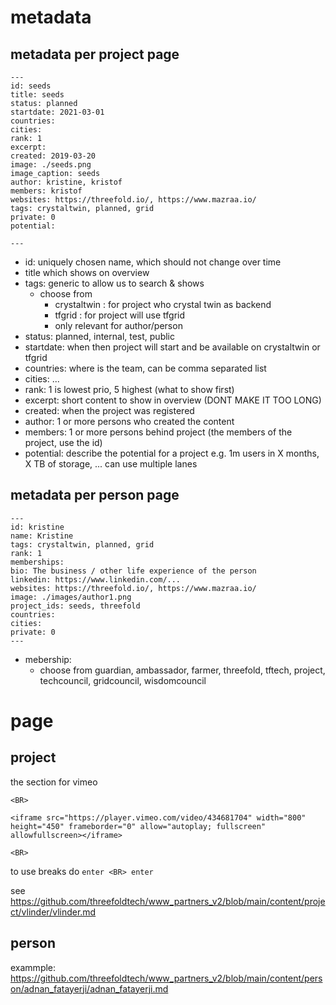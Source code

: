 # metadata

## metadata per project page

```
---
id: seeds
title: seeds
status: planned
startdate: 2021-03-01
countries: 
cities: 
rank: 1
excerpt: 
created: 2019-03-20
image: ./seeds.png
image_caption: seeds
author: kristine, kristof
members: kristof
websites: https://threefold.io/, https://www.mazraa.io/
tags: crystaltwin, planned, grid
private: 0
potential: 

---
```

- id: uniquely chosen name, which should not change over time
- title which shows on overview
- tags: generic to allow us to search & shows
  - choose from 
    - crystaltwin : for project who crystal twin as backend
    - tfgrid : for project will use tfgrid
    - only relevant for author/person
- status: planned, internal, test, public
- startdate: when then project will start and be available on crystaltwin or tfgrid
- countries: where is the team, can be comma separated list
- cities: ...
- rank: 1 is lowest prio, 5 highest (what to show first)
- excerpt: short content to show in overview (DONT MAKE IT TOO LONG)
- created: when the project was registered
- author: 1 or more persons who created the content
- members: 1 or more persons behind project (the members of the project, use the id)
- potential: describe the potential for a project e.g. 1m users in X months, X TB of storage, ... can use multiple lanes

## metadata per person page

```
---
id: kristine
name: Kristine
tags: crystaltwin, planned, grid
rank: 1
memberships: 
bio: The business / other life experience of the person
linkedin: https://www.linkedin.com/...
websites: https://threefold.io/, https://www.mazraa.io/
image: ./images/author1.png
project_ids: seeds, threefold
countries: 
cities: 
private: 0
---
```

- mebership: 
    - choose from guardian, ambassador, farmer, threefold, tftech, project, techcouncil, gridcouncil, wisdomcouncil


# page

## project

the section for vimeo
```
<BR>

<iframe src="https://player.vimeo.com/video/434681704" width="800" height="450" frameborder="0" allow="autoplay; fullscreen" allowfullscreen></iframe>

<BR>

```

to use breaks do ```enter <BR> enter```

see https://github.com/threefoldtech/www_partners_v2/blob/main/content/project/vlinder/vlinder.md

## person

exammple: https://github.com/threefoldtech/www_partners_v2/blob/main/content/person/adnan_fatayerji/adnan_fatayerji.md
  
  
